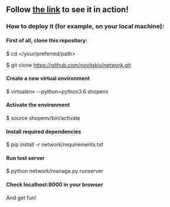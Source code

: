 ## Follow [the link](http://grozzmaster.pythonanywhere.com) to see it in action!

### How to deploy it (for example, on your local machine):

#### First of all, clone this repository:
$ cd </your/preferred/path>

$ git clone https://github.com/novitskiy/network.git

#### Create a new virtual environment
$ virtualenv --python=python3.6 shopenv

#### Activate the environment
$ source shopenv/bin/activate

#### Install required dependencies
$ pip install -r network/requirements.txt

#### Run test server
$ python network/manage.py runserver

#### Check localhost:8000 in your browser
And get fun!


